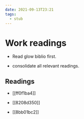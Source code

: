 ```yaml
---
date: 2021-09-13T23:21
tags: 
  - stub
---
```


# Work readings

- Read glow biblio first.

- consolidate all relevant readings.

## Readings

- [[ff0f1ba4]]

- [[8208d350]] 

- [[8bb01bc2]]


